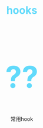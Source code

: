 <h1 align="center" style="color: #61dafb;">hooks</h1>

<h1 align="center" style="font-size: 80px;color:#61dafb">??</h1>

<p align="center">常用hook</p>

